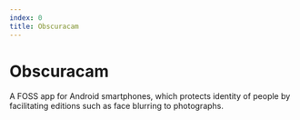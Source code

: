 ```yaml
---
index: 0
title: Obscuracam
---
```

# Obscuracam

A FOSS app for Android smartphones, which protects identity of people by facilitating editions such as face blurring to photographs.
